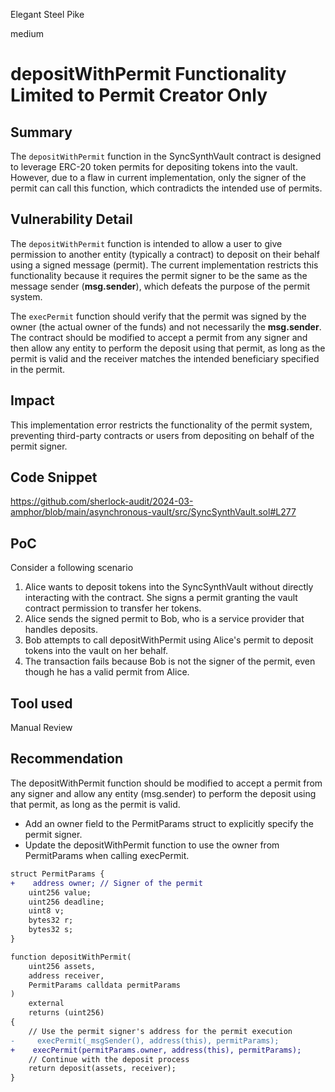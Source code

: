 Elegant Steel Pike

medium

# depositWithPermit Functionality Limited to Permit Creator Only

## Summary

The `depositWithPermit` function in the SyncSynthVault contract is designed to leverage ERC-20 token permits for depositing tokens into the vault. However, due to a flaw in current implementation, only the signer of the permit can call this function, which contradicts the intended use of permits.

## Vulnerability Detail

The `depositWithPermit` function is intended to allow a user to give permission to another entity (typically a contract) to deposit on their behalf using a signed message (permit). The current implementation restricts this functionality because it requires the permit signer to be the same as the message sender (**msg.sender**), which defeats the purpose of the permit system.

The `execPermit` function should verify that the permit was signed by the owner (the actual owner of the funds) and not necessarily the **msg.sender**. The contract should be modified to accept a permit from any signer and then allow any entity to perform the deposit using that permit, as long as the permit is valid and the receiver matches the intended beneficiary specified in the permit.

## Impact

This implementation error restricts the functionality of the permit system, preventing third-party contracts or users from depositing on behalf of the permit signer. 

## Code Snippet

https://github.com/sherlock-audit/2024-03-amphor/blob/main/asynchronous-vault/src/SyncSynthVault.sol#L277

## PoC

Consider a following scenario 

1. Alice wants to deposit tokens into the SyncSynthVault without directly interacting with the contract. She signs a permit granting the vault contract permission to transfer her tokens.
2. Alice sends the signed permit to Bob, who is a service provider that handles deposits.
3. Bob attempts to call depositWithPermit using Alice's permit to deposit tokens into the vault on her behalf.
4. The transaction fails because Bob is not the signer of the permit, even though he has a valid permit from Alice.

## Tool used

Manual Review

## Recommendation

The depositWithPermit function should be modified to accept a permit from any signer and allow any entity (msg.sender) to perform the deposit using that permit, as long as the permit is valid.

- Add an owner field to the PermitParams struct to explicitly specify the permit signer.
- Update the depositWithPermit function to use the owner from PermitParams when calling execPermit.

```diff
struct PermitParams {
+    address owner; // Signer of the permit
    uint256 value;
    uint256 deadline;
    uint8 v;
    bytes32 r;
    bytes32 s;
}
```
```diff
function depositWithPermit(
    uint256 assets,
    address receiver,
    PermitParams calldata permitParams
)
    external
    returns (uint256)
{
    // Use the permit signer's address for the permit execution
-     execPermit(_msgSender(), address(this), permitParams);
+    execPermit(permitParams.owner, address(this), permitParams);
    // Continue with the deposit process
    return deposit(assets, receiver);
}
```